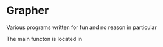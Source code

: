 # Grapher
Various programs written for fun and no reason in particular

The main functon is located in

